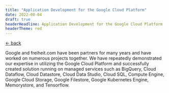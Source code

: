 ```yaml
---
title: "Application Development for the Google Cloud Platform"
date: 2022-08-04
draft: true
headerHeadline: Application Development for the Google Cloud Platform
headerTheme: red
---
```


<a class="self-start font-serif no-underline hover:text-red block mb-6" href="../things-weve-build" rel="noopener">&larr;&nbsp;back</a>

Google and freiheit.com have been partners for many years and have worked on numerous projects together. We have repeatedly demonstrated our expertise in utilizing the Google Cloud Platform and successfully created solution running on managed services such as BigQuery, Cloud Dataflow, Cloud Datastore, Cloud Data Studio, Cloud SQL, Compute Engine, Google Cloud Storage, Google Filestore, Google Kubernetes Engine, Memorystore, and Tensorflow.